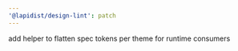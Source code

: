 ```yaml
---
'@lapidist/design-lint': patch
---
```


add helper to flatten spec tokens per theme for runtime consumers
